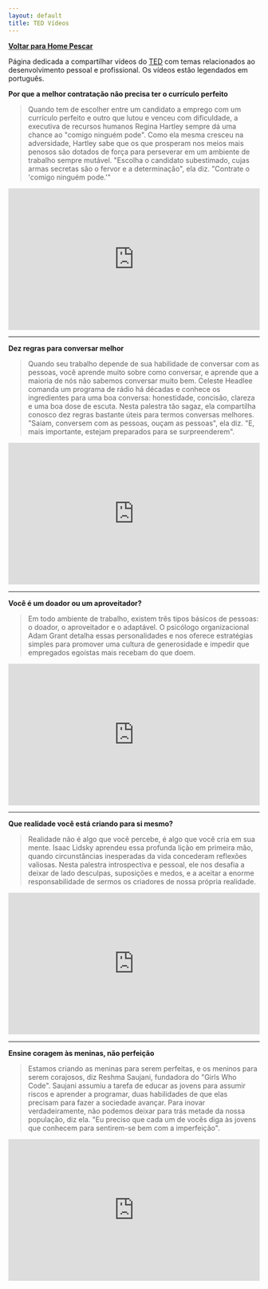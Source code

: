 ```yaml
---
layout: default
title: TED Vídeos
---
```


<a href="/pescar" title="Voltar para Home Pescar"><i class="huge arrow circle left icon"></i><b>Voltar para Home Pescar</b></a>

Página dedicada a compartilhar vídeos do [TED](http://ted.com) com temas relacionados ao desenvolvimento pessoal e profissional.
Os vídeos estão legendados em português.

**Por que a melhor contratação não precisa ter o currículo perfeito**

>Quando tem de escolher entre um candidato a emprego com um currículo perfeito e outro que lutou e venceu com dificuldade, a executiva de recursos humanos Regina Hartley sempre dá uma chance ao "comigo ninguém pode". Como ela mesma cresceu na adversidade, Hartley sabe que os que prosperam nos meios mais penosos são dotados de força para perseverar em um ambiente de trabalho sempre mutável. "Escolha o candidato subestimado, cujas armas secretas são o fervor e a determinação", ela diz. "Contrate o 'comigo ninguém pode.'"

<div style="max-width:640"><div style="position:relative;height:0;padding-bottom:56.25%"><iframe src="https://embed.ted.com/talks/lang/pt-br/regina_hartley_why_the_best_hire_might_not_have_the_perfect_resume" width="640" height="360" style="position:absolute;left:0;top:0;width:100%;height:100%" frameborder="0" scrolling="no" allowfullscreen></iframe></div></div>

----
**Dez regras para conversar melhor**
>Quando seu trabalho depende de sua habilidade de conversar com as pessoas, você aprende muito sobre como conversar, e aprende que a maioria de nós não sabemos conversar muito bem. Celeste Headlee comanda um programa de rádio há décadas e conhece os ingredientes para uma boa conversa: honestidade, concisão, clareza e uma boa dose de escuta. Nesta palestra tão sagaz, ela compartilha conosco dez regras bastante úteis para termos conversas melhores. "Saiam, conversem com as pessoas, ouçam as pessoas", ela diz. "E, mais importante, estejam preparados para se surpreenderem". 

<div style="max-width:640"><div style="position:relative;height:0;padding-bottom:56.25%"><iframe src="https://embed.ted.com/talks/lang/pt-br/celeste_headlee_10_ways_to_have_a_better_conversation" width="640" height="360" style="position:absolute;left:0;top:0;width:100%;height:100%" frameborder="0" scrolling="no" allowfullscreen></iframe></div></div>

---
**Você é um doador ou um aproveitador?**
>Em todo ambiente de trabalho, existem três tipos básicos de pessoas: o doador, o aproveitador e o adaptável. O psicólogo organizacional Adam Grant detalha essas personalidades e nos oferece estratégias simples para promover uma cultura de generosidade e impedir que empregados egoístas mais recebam do que doem.
<div style="max-width:640"><div style="position:relative;height:0;padding-bottom:56.25%"><iframe src="https://embed.ted.com/talks/lang/pt-br/adam_grant_are_you_a_giver_or_a_taker" width="640" height="360" style="position:absolute;left:0;top:0;width:100%;height:100%" frameborder="0" scrolling="no" allowfullscreen></iframe></div></div>

---
**Que realidade você está criando para si mesmo?**
>Realidade não é algo que você percebe, é algo que você cria em sua mente. Isaac Lidsky aprendeu essa profunda lição em primeira mão, quando circunstâncias inesperadas da vida concederam reflexões valiosas. Nesta palestra introspectiva e pessoal, ele nos desafia a deixar de lado desculpas, suposições e medos, e a aceitar a enorme responsabilidade de sermos os criadores de nossa própria realidade.
<div style="max-width:640"><div style="position:relative;height:0;padding-bottom:56.25%"><iframe src="https://embed.ted.com/talks/lang/pt-br/isaac_lidsky_what_reality_are_you_creating_for_yourself" width="640" height="360" style="position:absolute;left:0;top:0;width:100%;height:100%" frameborder="0" scrolling="no" allowfullscreen></iframe></div></div>

---

**Ensine coragem às meninas, não perfeição**
>Estamos criando as meninas para serem perfeitas, e os meninos para serem corajosos, diz Reshma Saujani, fundadora do "Girls Who Code". Saujani assumiu a tarefa de educar as jovens para assumir riscos e aprender a programar, duas habilidades de que elas precisam para fazer a sociedade avançar. Para inovar verdadeiramente, não podemos deixar para trás metade da nossa população, diz ela. "Eu preciso que cada um de vocês diga às jovens que conhecem para sentirem-se bem com a imperfeição".
<div style="max-width:640"><div style="position:relative;height:0;padding-bottom:56.25%"><iframe src="https://embed.ted.com/talks/lang/pt-br/reshma_saujani_teach_girls_bravery_not_perfection" width="640" height="360" style="position:absolute;left:0;top:0;width:100%;height:100%" frameborder="0" scrolling="no" allowfullscreen></iframe></div></div>

